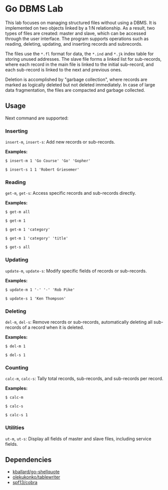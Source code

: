 # Go DBMS Lab

This lab focuses on managing structured files without using a DBMS. It is implemented on two objects linked by a 1:N relationship. As a result, two types of files are created: master and slave, which can be accessed through the user interface. The program supports operations such as reading, deleting, updating, and inserting records and subrecords.

The files use the `*.fl` format for data, the `*.ind` and `*.jk` index table for storing unused addresses. The slave file forms a linked list for sub-records, where each record in the main file is linked to the initial sub-record, and each sub-record is linked to the next and previous ones.

Deletion is accomplished by "garbage collection", where records are marked as logically deleted but not deleted immediately. In case of large data fragmentation, the files are compacted and garbage collected.
## Usage

Next command are supported:

### Inserting
`insert-m`, `insert-s`: Add new records or sub-records.

**Examples:**
```shell
$ insert-m 1 'Go Course' 'Go' 'Gopher'
```

```shell
$ insert-s 1 1 'Robert Griesemer'
```

### Reading
`get-m`, `get-s`: Access specific records and sub-records directly.

**Examples:**
```shell
$ get-m all
```

```shell
$ get-m 1
```

```shell
$ get-m 1 'category'
```

```shell
$ get-m 1 'category' 'title'
```

```shell
$ get-s all
```

### Updating
`update-m`, `update-s`: Modify specific fields of records or sub-records.

**Examples:**
```shell
$ update-m 1 '-' '-' 'Rob Pike'
```
```shell
$ update-s 1 'Ken Thompson'
```

### Deleting
`del-m`, `del-s`: Remove records or sub-records, automatically deleting all sub-records of a record when it is deleted.

**Examples:**
```shell
$ del-m 1
```

```shell
$ del-s 1
```

### Counting
`calc-m`, `calc-s`: Tally total records, sub-records, and sub-records per record.

**Examples:**

```shell
$ calc-m
```

```shell
$ calc-s
```

```shell
$ calc-s 1
```

### Utilities
`ut-m`, `ut-s`: Display all fields of master and slave files, including service fields.

## Dependencies
* [kballard/go-shellquote](https://github.com/kballard/go-shellquote)
* [olekukonko/tablewriter](https://github.com/olekukonko/tablewriter)
* [spf13/cobra](https://github.com/spf13/cobra)